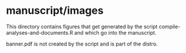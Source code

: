 # manuscript/images

This directory contains figures that get generated by the script compile-analyses-and-documents.R
and which go into the manuscript.

banner.pdf is not created by the script and is part of the distro.


